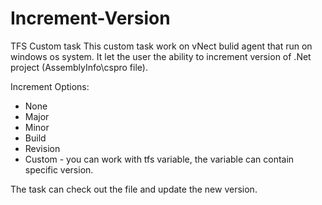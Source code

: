# Increment-Version
TFS Custom task
This custom task work on vNect bulid agent that run on windows os system.
It let the user the ability to increment version of .Net project (AssemblyInfo\cspro file).

Increment Options:
- None
- Major
- Minor
- Build
- Revision
- Custom - you can work with tfs variable, the variable can contain specific version.

The task can check out the file and update the new version.
